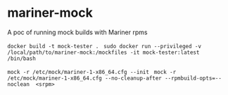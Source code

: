 # mariner-mock
A poc of running mock builds with Mariner rpms

`docker build -t mock-tester . `
`sudo docker run --privileged -v /local/path/to/mariner-mock:/mockfiles -it mock-tester:latest /bin/bash` 

`mock -r /etc/mock/mariner-1-x86_64.cfg --init `
`mock -r /etc/mock/mariner-1-x86_64.cfg --no-cleanup-after --rpmbuild-opts=--noclean  <srpm>`
